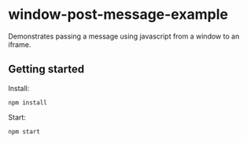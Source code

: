 # window-post-message-example

Demonstrates passing a message using javascript from a window to an iframe.

## Getting started

Install:

  `npm install`

Start:

  `npm start`